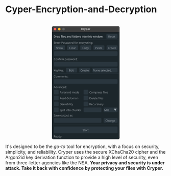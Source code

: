 # Cyper-Encryption-and-Decryption
<p align="center"><br><img align="center" src="ss.png" width="212" alt="Cryper"><br></p>
<p>
It's designed to be the <i>go-to</i> tool for encryption, with a focus on security, simplicity, and reliability. Cryper uses the secure XChaCha20 cipher and the Argon2id key derivation function to provide a high level of security, even from three-letter agencies like the NSA. <strong>Your privacy and security is under attack. Take it back with confidence by protecting your files with Cryper.</strong>
</p>
